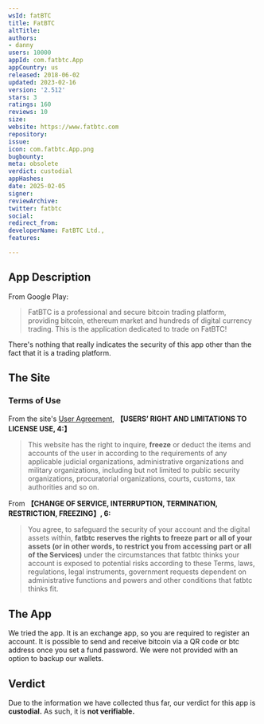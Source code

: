 ```yaml
---
wsId: fatBTC
title: FatBTC
altTitle: 
authors:
- danny
users: 10000
appId: com.fatbtc.App
appCountry: us
released: 2018-06-02
updated: 2023-02-16
version: '2.512'
stars: 3
ratings: 160
reviews: 10
size: 
website: https://www.fatbtc.com
repository: 
issue: 
icon: com.fatbtc.App.png
bugbounty: 
meta: obsolete
verdict: custodial
appHashes: 
date: 2025-02-05
signer: 
reviewArchive: 
twitter: fatbtc
social: 
redirect_from: 
developerName: FatBTC Ltd.,
features: 

---
```


## App Description
From Google Play:

> FatBTC is a professional and secure bitcoin trading platform, providing bitcoin, ethereum market and hundreds of digital currency trading.
This is the application dedicated to trade on FatBTC!

There's nothing that really indicates the security of this app other than the fact that it is a trading platform.

## The Site

### Terms of Use
From the site's [User Agreement,](https://www.fatbtc.com/service) **【USERS’ RIGHT AND LIMITATIONS TO LICENSE USE, 4:】**

> This website has the right to inquire, **freeze** or deduct the items and accounts of the user in according to the requirements of any applicable judicial organizations, administrative organizations and military organizations, including but not limited to public security organizations, procuratorial organizations, courts, customs, tax authorities and so on.

From **【CHANGE OF SERVICE, INTERRUPTION, TERMINATION, RESTRICTION, FREEZING】, 6:**
> You agree, to safeguard the security of your account and the digital assets within, **fatbtc reserves the rights to freeze part or all of your assets (or in other words, to restrict you from accessing part or all of the Services)** under the circumstances that fatbtc thinks your account is exposed to potential risks according to these Terms, laws, regulations, legal instruments, government requests dependent on administrative functions and powers and other conditions that fatbtc thinks fit.

## The App
We tried the app. It is an exchange app, so you are required to register an account. It is possible to send and receive bitcoin via a QR code or btc address once you set a fund password. We were not provided with an option to backup our wallets.

## Verdict
Due to the information we have collected thus far, our verdict for this app is **custodial.** As such, it is **not verifiable.**


